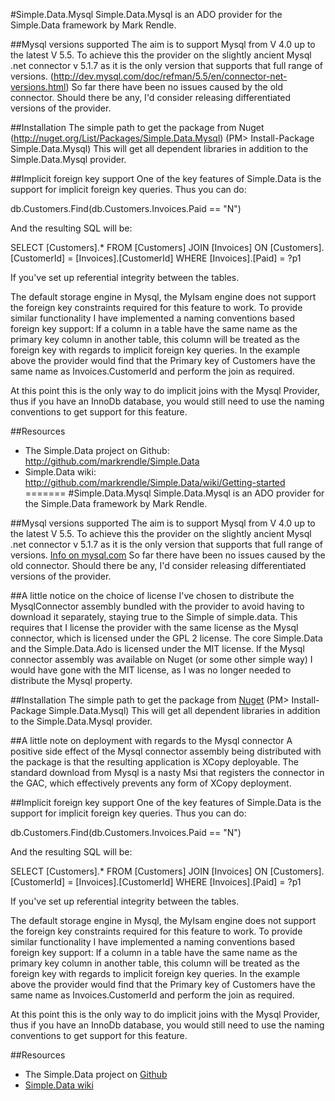 #Simple.Data.Mysql
Simple.Data.Mysql is an ADO provider for the Simple.Data framework by Mark Rendle.

##Mysql versions supported
The aim is to support Mysql from V 4.0 up to the latest V 5.5.
To achieve this the provider on the slightly ancient Mysql .net connector v 5.1.7 as it is the only version that supports that full range of versions. (http://dev.mysql.com/doc/refman/5.5/en/connector-net-versions.html)
So far there have been no issues caused by the old connector. Should there be any, I'd consider releasing differentiated versions of the provider.

##Installation
The simple path to get the package from Nuget (http://nuget.org/List/Packages/Simple.Data.Mysql) 
(PM> Install-Package Simple.Data.Mysql)
This will get all dependent libraries in addition to the Simple.Data.Mysql provider.

##Implicit foreign key support
One of the key features of Simple.Data is the support for implicit foreign key queries. 
Thus you can do:

db.Customers.Find(db.Customers.Invoices.Paid == "N")

And the resulting SQL will be:

SELECT [Customers].* FROM [Customers] 
JOIN [Invoices] ON [Customers].[CustomerId] = [Invoices].[CustomerId] 
WHERE [Invoices].[Paid] = ?p1

If you've set up referential integrity between the tables.

The default storage engine in Mysql, the MyIsam engine does not support the foreign key constraints required for this feature to work.
To provide similar functionality I have implemented a naming conventions based foreign key support:
If a column in a table have the same name as the primary key column in another table, this column will be treated as the foreign key with regards to implicit foreign key queries. 
In the example above the provider would find that the Primary key of Customers have the same name as Invoices.CustomerId and perform the join as required.

At this point this is the only way to do implicit joins with the Mysql Provider, thus if you have an InnoDb database, you would still need to use the naming conventions to get support for this feature.

##Resources
* The Simple.Data project on Github: http://github.com/markrendle/Simple.Data
* Simple.Data wiki: http://github.com/markrendle/Simple.Data/wiki/Getting-started
=======
#Simple.Data.Mysql
Simple.Data.Mysql is an ADO provider for the Simple.Data framework by Mark Rendle.

##Mysql versions supported
The aim is to support Mysql from V 4.0 up to the latest V 5.5.
To achieve this the provider on the slightly ancient Mysql .net connector v 5.1.7 as it is the only version that supports that full range of versions. [Info on mysql.com](http://dev.mysql.com/doc/refman/5.5/en/connector-net-versions.html)
So far there have been no issues caused by the old connector. Should there be any, I'd consider releasing differentiated versions of the provider.

##A little notice on the choice of license 
I've chosen to distribute the MysqlConnector assembly bundled with the provider to avoid having to download it separately, staying true to the Simple of simple.data. This requires that I license the provider with the same license as the Mysql connector, which is licensed under the GPL 2 license.
The core Simple.Data and the Simple.Data.Ado is licensed under the MIT license.  If the Mysql connector assembly was available on Nuget (or some other simple way) I would have gone with the MIT license, as I was no longer needed to distribute the Mysql property. 

##Installation
The simple path to get the package from [Nuget](http://nuget.org/List/Packages/Simple.Data.Mysql) 
(PM> Install-Package Simple.Data.Mysql)
This will get all dependent libraries in addition to the Simple.Data.Mysql provider.

##A little note on deployment with regards to the Mysql connector
A positive side effect of the Mysql connector assembly being distributed with the package is that the resulting application is XCopy deployable.  The standard download from Mysql is a nasty Msi that registers the connector in the GAC, which effectively prevents any form of XCopy deployment.

##Implicit foreign key support
One of the key features of Simple.Data is the support for implicit foreign key queries. 
Thus you can do:

db.Customers.Find(db.Customers.Invoices.Paid == "N")

And the resulting SQL will be:

SELECT [Customers].* FROM [Customers] 
JOIN [Invoices] ON [Customers].[CustomerId] = [Invoices].[CustomerId] 
WHERE [Invoices].[Paid] = ?p1

If you've set up referential integrity between the tables.

The default storage engine in Mysql, the MyIsam engine does not support the foreign key constraints required for this feature to work.
To provide similar functionality I have implemented a naming conventions based foreign key support:
If a column in a table have the same name as the primary key column in another table, this column will be treated as the foreign key with regards to implicit foreign key queries. 
In the example above the provider would find that the Primary key of Customers have the same name as Invoices.CustomerId and perform the join as required.

At this point this is the only way to do implicit joins with the Mysql Provider, thus if you have an InnoDb database, you would still need to use the naming conventions to get support for this feature.

##Resources
* The Simple.Data project on [Github](http://github.com/markrendle/Simple.Data)
* [Simple.Data wiki](http://github.com/markrendle/Simple.Data/wiki/Getting-started)

